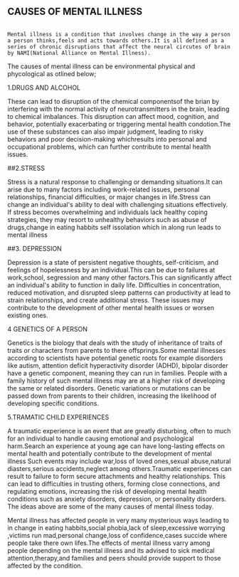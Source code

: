 
   
                                                             
   ## CAUSES OF MENTAL ILLNESS                                                           
                                                                                                                                                                                                              Mental illness is a condition that involves change in the way a person a person thinks,feels and acts towards others.It is all defined as a series of chronic disruptions that affect the neural circutes of brain by NAMI(National Alliance on Mental Illness).

The causes of mental illness can be environmental physical and phycological as otlined below;

1.DRUGS AND ALCOHOL

These can lead to disruption of the chemical componentsof the brian by  interfering with the normal activity of neurotransmitters in the brain, leading to chemical imbalances. This disruption can affect mood, cognition, and behavior, potentially exacerbating or triggering mental health condotion.The use of these substances can also  impair judgment, leading to risky behaviors and poor decision-making whichresults into personal and occupational problems, which can further contribute to mental health issues.

##2.STRESS

Stress is a natural  response to challenging or demanding situations.It can arise due to many factors including work-related issues, personal relationships, financial difficulties, or major changes in life.Stress can change an individual's ability to deal with challenging situations effectively. If stress becomes overwhelming and individuals lack healthy coping strategies, they may resort to unhealthy behaviors such as abuse of drugs,change in eating habbits self issolation which in along run leads to mental illness

##3. DEPRESSION
   
 Depression is a state of  persistent negative thoughts, self-criticism, and feelings of hopelessness by an individual.This can be due to failures at work,school, segression and many other factors.This can significantly affect an individual's ability to function in daily life. Difficulties in concentration, reduced motivation, and disrupted sleep patterns can  productivity at lead to strain relationships, and create additional stress. These issues may contribute to the development of other mental health issues or worsen existing ones. 

 4 GENETICS OF A PERSON
 
 Genetics is the biology that deals with the study of inheritance of traits of traits or characters from parents to there offsprings.Some mental illnesses according to scientists have  potential genetic roots for example disorders like autism, attention deficit hyperactivity disorder (ADHD), bipolar disorder  have a genetic component, meaning they can run in families. People with a family history of such mental illness may are at a higher risk of developing the same or related disorders. Genetic variations or mutations can be passed down from parents to their children, increasing the likelihood of developing specific conditions.
 
 5.TRAMATIC CHILD EXPERIENCES
 
A traumatic  experience is  an event  that are greatly disturbing, often to much for an individual to handle causing  emotional and psychological harm.Search an experience at young age can have long-lasting effects  on mental health and potentially contribute to the development of mental illness Such events may include war,loss of loved ones,sexual abuse,natural diasters,serious accidents,neglect among others.Traumatic experiences can result to failure to form secure attachments and healthy relationships. This can lead to difficulties in trusting others, forming close connections, and regulating emotions, increasing the risk of developing mental health conditions such as anxiety disorders, depression, or personality disorders.
 The ideas  above are some of the  many causes of mental illness today. 

 Mental illness has affected people in very many mysterious ways leading to  in change in eating habbits,social phobia,lack of sleep,excessive worrying ,victims run mad,personal change,loss of confidence,cases succide where people take there own lifes.The effects of mental illness varry among people depending on the mental illness and its advised to sick medical attention,therapy,and families and peers should provide support to those affected by the condition.
 

 
